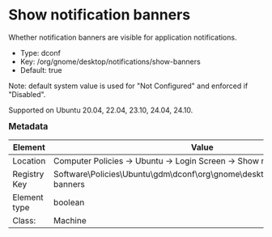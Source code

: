 # Show notification banners

Whether notification banners are visible for application notifications.

- Type: dconf
- Key: /org/gnome/desktop/notifications/show-banners
- Default: true

Note: default system value is used for "Not Configured" and enforced if "Disabled".

Supported on Ubuntu 20.04, 22.04, 23.10, 24.04, 24.10.



<span style="font-size: larger;">**Metadata**</span>

| Element      | Value            |
| ---          | ---              |
| Location     | Computer Policies -> Ubuntu -> Login Screen -> Show notification banners    |
| Registry Key | Software\Policies\Ubuntu\gdm\dconf\org\gnome\desktop\notifications\show-banners         |
| Element type | boolean |
| Class:       | Machine       |

